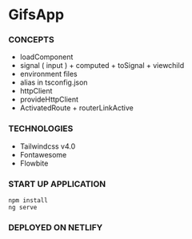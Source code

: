 # GifsApp

### CONCEPTS
* loadComponent
* signal ( input ) + computed + toSignal + viewchild
* environment files
* alias in tsconfig.json
* httpClient
* provideHttpClient
* ActivatedRoute + routerLinkActive

### TECHNOLOGIES
* Tailwindcss v4.0
* Fontawesome
* Flowbite

### START UP APPLICATION
```
npm install
ng serve
```

### DEPLOYED ON NETLIFY
